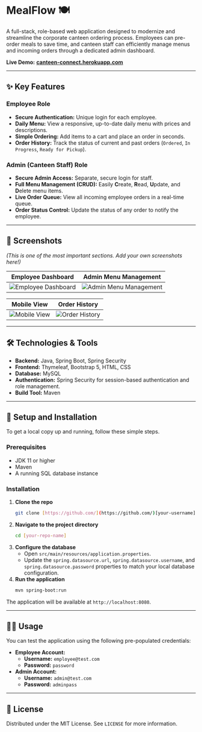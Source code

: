 # MealFlow 🍽️

A full-stack, role-based web application designed to modernize and streamline the corporate canteen ordering process. Employees can pre-order meals to save time, and canteen staff can efficiently manage menus and incoming orders through a dedicated admin dashboard.

**Live Demo:** [**canteen-connect.herokuapp.com**](https://[your-live-app-url]) 

---

## ✨ Key Features

### Employee Role
* **Secure Authentication:** Unique login for each employee.
* **Daily Menu:** View a responsive, up-to-date daily menu with prices and descriptions.
* **Simple Ordering:** Add items to a cart and place an order in seconds.
* **Order History:** Track the status of current and past orders (`Ordered`, `In Progress`, `Ready for Pickup`).

### Admin (Canteen Staff) Role
* **Secure Admin Access:** Separate, secure login for staff.
* **Full Menu Management (CRUD):** Easily **C**reate, **R**ead, **U**pdate, and **D**elete menu items.
* **Live Order Queue:** View all incoming employee orders in a real-time queue.
* **Order Status Control:** Update the status of any order to notify the employee.

---

## 📸 Screenshots

*(This is one of the most important sections. Add your own screenshots here!)*

| Employee Dashboard | Admin Menu Management |
| :----------------: | :---------------------: |
| ![Employee Dashboard](https://placehold.co/600x400/333/FFF?text=Employee+Dashboard+Screenshot) | ![Admin Menu Management](https://placehold.co/600x400/333/FFF?text=Admin+Dashboard+Screenshot) |

| Mobile View | Order History |
| :----------------: | :---------------------: |
| ![Mobile View](https://placehold.co/300x500/333/FFF?text=Mobile+View) | ![Order History](https://placehold.co/600x400/333/FFF?text=Order+History+Screenshot) |


---

## 🛠️ Technologies & Tools

* **Backend:** Java, Spring Boot, Spring Security
* **Frontend:** Thymeleaf, Bootstrap 5, HTML, CSS
* **Database:** MySQL
* **Authentication:** Spring Security for session-based authentication and role management.
* **Build Tool:** Maven

---

## 🚀 Setup and Installation

To get a local copy up and running, follow these simple steps.

### Prerequisites
* JDK 11 or higher
* Maven
* A running SQL database instance

### Installation
1.  **Clone the repo**
    ```sh
    git clone [https://github.com/](https://github.com/)[your-username]/[your-repo-name].git
    ```
2.  **Navigate to the project directory**
    ```sh
    cd [your-repo-name]
    ```
3.  **Configure the database**
    * Open `src/main/resources/application.properties`.
    * Update the `spring.datasource.url`, `spring.datasource.username`, and `spring.datasource.password` properties to match your local database configuration.
4.  **Run the application**
    ```sh
    mvn spring-boot:run
    ```
The application will be available at `http://localhost:8080`.

---

## 🧑‍💻 Usage

You can test the application using the following pre-populated credentials:

* **Employee Account:**
    * **Username:** `employee@test.com`
    * **Password:** `password`
* **Admin Account:**
    * **Username:** `admin@test.com`
    * **Password:** `adminpass`

---

## 📄 License

Distributed under the MIT License. See `LICENSE` for more information.
